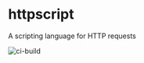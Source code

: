 # httpscript

A scripting language for HTTP requests

![ci-build](https://github.com/xtofs/httpscript/workflows/ci-build/badge.svg)
